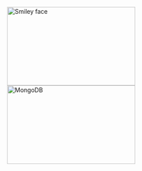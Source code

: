 
<p><img src="https://webassets.mongodb.com/_com_assets/cms/MongoDB-Logo-5c3a7405a85675366beb3a5ec4c032348c390b3f142f5e6dddf1d78e2df5cb5c.png" alt="Smiley face" width="300" height="183">
<img src="https://miro.medium.com/max/850/0*WpXBkrfgR2g9dw2T.png" alt="MongoDB" width="300" height="183"></p>

